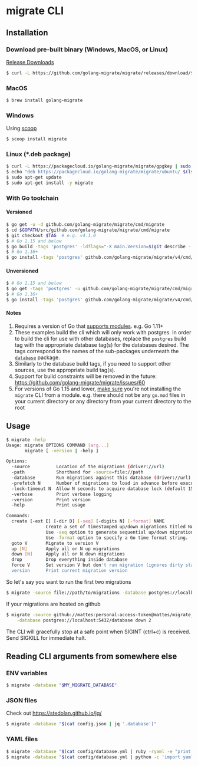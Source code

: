 # migrate CLI

## Installation

### Download pre-built binary (Windows, MacOS, or Linux)

[Release Downloads](https://github.com/golang-migrate/migrate/releases)

```bash
$ curl -L https://github.com/golang-migrate/migrate/releases/download/$version/migrate.$platform-amd64.tar.gz | tar xvz
```

### MacOS

```bash
$ brew install golang-migrate
```

### Windows

Using [scoop](https://scoop.sh/)

```bash
$ scoop install migrate
```

### Linux (*.deb package)

```bash
$ curl -L https://packagecloud.io/golang-migrate/migrate/gpgkey | sudo apt-key add -
$ echo "deb https://packagecloud.io/golang-migrate/migrate/ubuntu/ $(lsb_release -sc) main" > /etc/apt/sources.list.d/migrate.list
$ sudo apt-get update
$ sudo apt-get install -y migrate
```

### With Go toolchain

#### Versioned

```bash
$ go get -u -d github.com/golang-migrate/migrate/cmd/migrate
$ cd $GOPATH/src/github.com/golang-migrate/migrate/cmd/migrate
$ git checkout $TAG  # e.g. v4.1.0
$ # Go 1.15 and below
$ go build -tags 'postgres' -ldflags="-X main.Version=$(git describe --tags)" -o $GOPATH/bin/migrate $GOPATH/src/github.com/golang-migrate/migrate/cmd/migrate
$ # Go 1.16+
$ go install -tags 'postgres' github.com/golang-migrate/migrate/v4/cmd/migrate@$TAG
```

#### Unversioned

```bash
$ # Go 1.15 and below
$ go get -tags 'postgres' -u github.com/golang-migrate/migrate/cmd/migrate
$ # Go 1.16+
$ go install -tags 'postgres' github.com/golang-migrate/migrate/v4/cmd/migrate@latest
```

#### Notes

1. Requires a version of Go that [supports modules](https://golang.org/cmd/go/#hdr-Preliminary_module_support). e.g. Go 1.11+
1. These examples build the cli which will only work with postgres.  In order
to build the cli for use with other databases, replace the `postgres` build tag
with the appropriate database tag(s) for the databases desired.  The tags
correspond to the names of the sub-packages underneath the
[`database`](../database) package.
1. Similarly to the database build tags, if you need to support other sources, use the appropriate build tag(s).
1. Support for build constraints will be removed in the future: https://github.com/golang-migrate/migrate/issues/60
1. For versions of Go 1.15 and lower, [make sure](https://github.com/golang-migrate/migrate/pull/257#issuecomment-705249902) you're not installing the `migrate` CLI from a module. e.g. there should not be any `go.mod` files in your current directory or any directory from your current directory to the root

## Usage

```bash
$ migrate -help
Usage: migrate OPTIONS COMMAND [arg...]
       migrate [ -version | -help ]

Options:
  -source          Location of the migrations (driver://url)
  -path            Shorthand for -source=file://path
  -database        Run migrations against this database (driver://url)
  -prefetch N      Number of migrations to load in advance before executing (default 10)
  -lock-timeout N  Allow N seconds to acquire database lock (default 15)
  -verbose         Print verbose logging
  -version         Print version
  -help            Print usage

Commands:
  create [-ext E] [-dir D] [-seq] [-digits N] [-format] NAME
               Create a set of timestamped up/down migrations titled NAME, in directory D with extension E.
               Use -seq option to generate sequential up/down migrations with N digits.
               Use -format option to specify a Go time format string.
  goto V       Migrate to version V
  up [N]       Apply all or N up migrations
  down [N]     Apply all or N down migrations
  drop         Drop everything inside database
  force V      Set version V but don't run migration (ignores dirty state)
  version      Print current migration version
```

So let's say you want to run the first two migrations

```bash
$ migrate -source file://path/to/migrations -database postgres://localhost:5432/database up 2
```

If your migrations are hosted on github

```bash
$ migrate -source github://mattes:personal-access-token@mattes/migrate_test \
    -database postgres://localhost:5432/database down 2
```

The CLI will gracefully stop at a safe point when SIGINT (ctrl+c) is received.
Send SIGKILL for immediate halt.

## Reading CLI arguments from somewhere else

### ENV variables

```bash
$ migrate -database "$MY_MIGRATE_DATABASE"
```

### JSON files

Check out https://stedolan.github.io/jq/

```bash
$ migrate -database "$(cat config.json | jq '.database')"
```

### YAML files

```bash
$ migrate -database "$(cat config/database.yml | ruby -ryaml -e "print YAML.load(STDIN.read)['database']")"
$ migrate -database "$(cat config/database.yml | python -c 'import yaml,sys;print yaml.safe_load(sys.stdin)["database"]')"
```
